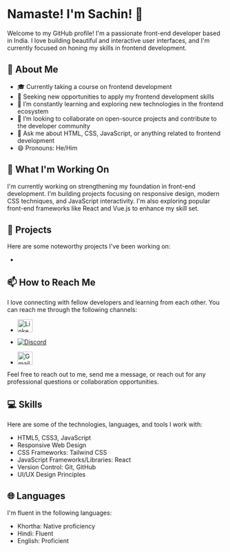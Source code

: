 # Namaste! I'm Sachin!  👋

Welcome to my GitHub profile! I'm a passionate front-end developer based in India. I love building beautiful and interactive user interfaces, and I'm currently focused on honing my skills in frontend development.

## 🌟 About Me

- 🎓 Currently taking a course on frontend development
- 💼 Seeking new opportunities to apply my frontend development skills
- 🌱 I’m constantly learning and exploring new technologies in the frontend ecosystem
- 👯 I’m looking to collaborate on open-source projects and contribute to the developer community
- 💬 Ask me about HTML, CSS, JavaScript, or anything related to frontend development
- 😄 Pronouns: He/Him

## 🔭 What I'm Working On

I'm currently working on strengthening my foundation in front-end development. I'm building projects focusing on responsive design, modern CSS techniques, and JavaScript interactivity. I'm also exploring popular front-end frameworks like React and Vue.js to enhance my skill set.

## 🚀 Projects

Here are some noteworthy projects I've been working on:

- [Project 1]: [https://github.com/IamSachin10/E-sketch.git]

## 📫 How to Reach Me

I love connecting with fellow developers and learning from each other. You can reach me through the following channels:

- [<img src="https://myclouddoor.com/wp-content/uploads/2019/11/Linkedin-logo.png" alt="LinkedIn" width="35" height="30">](https://www.linkedin.com/in/sachin-m-6a6a98a2/)

- [![Discord](https://img.shields.io/badge/Discord-Sachin%234277-7289DA?logo=discord&logoColor=white&style=flat-square)](https://discord.com/users/Sachin#4277)

- [<img src="https://th.bing.com/th/id/OIP.VPVx8mYEC2KaNEJYQJknvQHaEd?rs=1&pid=ImgDetMain" alt="Gmail Logo" width="35" height="30">](mailto:sachin.frontenddev@gmail.com)


Feel free to reach out to me, send me a message, or reach out for any professional questions or collaboration opportunities.

## 💻 Skills

Here are some of the technologies, languages, and tools I work with:

- HTML5, CSS3, JavaScript
- Responsive Web Design
- CSS Frameworks: Tailwind CSS
- JavaScript Frameworks/Libraries: React
- Version Control: Git, GitHub
- UI/UX Design Principles

## 🌐 Languages

I'm fluent in the following languages:

- Khortha: Native proficiency
- Hindi: Fluent
- English: Proficient

